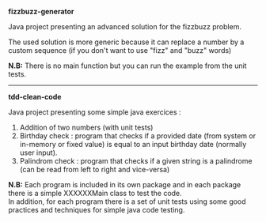   <b>fizzbuzz-generator</b>
  
  Java project presenting an advanced solution for the fizzbuzz problem.
  
  The used solution is more generic because it can replace a number by a custom sequence (if you don't want to use "fizz" and "buzz" words)
  
  <b>N.B:</b> There is no main function but you can run the example from the unit tests.
  
----------------------------------------------------------------------------------------

  <b>tdd-clean-code</b>
  
  Java project presenting some simple java exercices : 
    <ol>
      <li>Addition of two numbers (with unit tests)</li>
      <li>Birthday check : program that checks if a provided date (from system or in-memory or fixed value) is equal to an input birthday date (normally user input).</li>
      <li>Palindrom check : program that checks if a given string is a palindrome (can be read from left to right and vice-versa)</li>
    </ol>
    
  <b>N.B:</b> 
  Each program is included in its own package and in each package there is a simple XXXXXXMain class to test the code.
  <br>
  In addition, for each program there is a set of unit tests using some good practices and techniques for simple java code testing.
  
